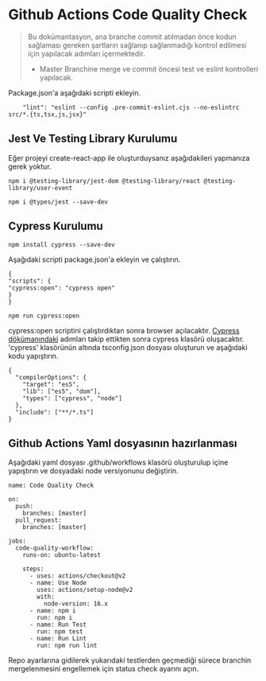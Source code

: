 # Github Actions Code Quality Check

> Bu dokümantasyon, ana branche commit atılmadan önce kodun sağlaması gereken şartların sağlanıp sağlanmadığı kontrol edilmesi için yapılacak adımları içermektedir.
>
> - Master Branchine merge ve commit öncesi test ve eslint kontrolleri yapılacak.

Package.json'a aşağıdaki scripti ekleyin.

```
    "lint": "eslint --config .pre-commit-eslint.cjs --no-eslintrc src/*.{ts,tsx,js,jsx}"
```

## Jest Ve Testing Library Kurulumu

Eğer projeyi create-react-app ile oluşturduysanız aşağıdakileri yapmanıza gerek yoktur.

```
npm i @testing-library/jest-dom @testing-library/react @testing-library/user-event
```

```
npm i @types/jest --save-dev
```

## Cypress Kurulumu

```
npm install cypress --save-dev
```

Aşağıdaki scripti package.json'a ekleyin ve çalıştırın.

```
{
"scripts": {
"cypress:open": "cypress open"
}
}
```

```
npm run cypress:open
```

cypress:open scriptini çalıştırdıktan sonra browser açılacaktır. [Cypress dökümanındaki](https://docs.cypress.io/guides/getting-started/opening-the-app#The-Launchpad) adımları takip ettikten sonra cypress klasörü oluşacaktır. 'cypress' klasörünün altında tsconfig.json dosyası oluşturun ve aşağıdaki kodu yapıştırın.

```
{
  "compilerOptions": {
    "target": "es5",
    "lib": ["es5", "dom"],
    "types": ["cypress", "node"]
  },
  "include": ["**/*.ts"]
}
```

## Github Actions Yaml dosyasının hazırlanması

Aşağıdaki yaml dosyası .github/workflows klasörü oluşturulup içine yapıştırın ve dosyadaki node versiyonunu değiştirin.

```
name: Code Quality Check

on:
  push:
    branches: [master]
  pull_request:
    branches: [master]

jobs:
  code-quality-workflow:
    runs-on: ubuntu-latest

    steps:
      - uses: actions/checkout@v2
      - name: Use Node
        uses: actions/setup-node@v2
        with:
          node-version: 16.x
      - name: npm i
        run: npm i
      - name: Run Test
        run: npm test
      - name: Run Lint
        run: npm run lint
```

Repo ayarlarına gidilerek yukarıdaki testlerden geçmediği sürece branchin mergelenmesini engellemek için status check ayarını açın.
